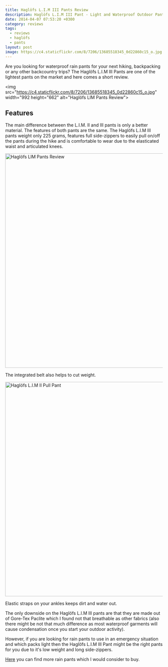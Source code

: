 ```yaml
---
title: Haglöfs L.I.M III Pants Review
description: Haglöfs L.I.M III Pant - Light and Waterproof Outdoor Pants
date: 2014-04-07 07:53:20 +0300
category: reviews
tags:
  - reviews
  - haglöfs
  - pants
layout: post
image: https://c4.staticflickr.com/8/7206/13685518345_0d22860c15_o.jpg
---
```


Are you looking for waterproof rain pants for your next hiking, backpacking or any other backcountry trips? The Haglöfs L.I.M III Pants are one of the lightest pants on the market and here comes a short review.

<img src="https://c4.staticflickr.com/8/7206/13685518345_0d22860c15_o.jpg"  width="992 height="662" alt="Haglöfs LIM Pants Review">
  
<!--more-->

## Features
The main difference between the L.I.M. II and III pants is only a better material. The features of both pants are the same. The Haglöfs L.I.M III pants weight only 225 grams, features full side-zippers to easily pull on/off the pants during the hike and is comfortable to wear due to the elasticated waist and articulated knees.

<img src="https://farm4.staticflickr.com/3728/13685845154_3c448e6706_b.jpg" width="1024" height="683" alt="Haglöfs LIM Pants Review">

The integrated belt also helps to cut weight.

<img src="https://farm8.staticflickr.com/7393/13685568363_0fa0fe328a_b.jpg" width="1024" height="683" alt="Haglöfs L.I.M II Pull Pant">

Elastic straps on your ankles keeps dirt and water out.

The only downside on the Haglöfs L.I.M III pants are that they are made out of Gore-Tex Paclite which I found not that breathable as other fabrics (also there might be not that much difference as most waterproof garments will cause condensation once you start your outdoor activity).

However, if you are looking for rain pants to use in an emergency situation and which packs light then the Haglöfs L.I.M III Pant might be the right pants for you due to it's low weight and long side-zippers.

 [Here](http://www.hikeventures.com/best-rain-pants/) you can find more rain pants which I would consider to buy.
